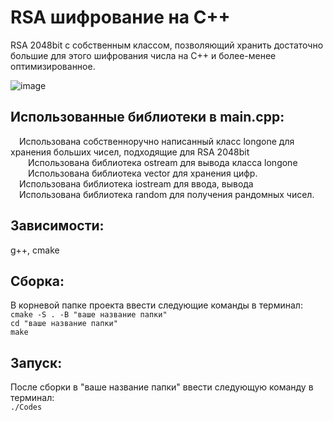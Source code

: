 # RSA шифрование на C++

RSA 2048bit с собственным классом, позволяющий хранить достаточно большие для этого шифрования числа на С++ и более-менее оптимизированное.

![image](https://github.com/user-attachments/assets/9b9cfd47-6c87-41ba-bed4-ec2f4c1f5c15)

## Использованные библиотеки в main.cpp:<br>
&emsp;Использована собственноручно написанный класс longone для хранения больших чисел, подходящие для RSA 2048bit<br>
&emsp;&emsp;Использована библиотека ostream для вывода класса longone<br>
&emsp;&emsp;Использована библиотека vector для хранения цифр.<br>
&emsp;Использована библиотека iostream для ввода, вывода<br>
&emsp;Использована библиотека random для получения рандомных чисел.<br>

## Зависимости:
g++, cmake

## Сборка:
В корневой папке проекта ввести следующие команды в терминал:<br>
`cmake -S . -B "ваше название папки"`<br>
`cd "ваше название папки"`<br>
`make`<br>

## Запуск:
После сборки в "ваше название папки" ввести следующую команду в терминал:<br>
`./Codes`

